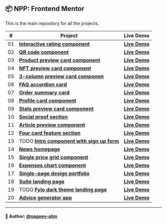 ## 📦 NPP: Frontend Mentor

This is the main repository for all the projects.


| #   | Project                                                                                                                                              | Live Demo                                                                                                       |
|-----|------------------------------------------------------------------------------------------------------------------------------------------------------|-----------------------------------------------------------------------------------------------------------------|
| 01  | [**Interactive rating component**](https://github.com/nagoev-alim/npp-frontend-mentor/tree/master/projects/interactive-rating-component/src)         | [**Live Demo**](https://npp-frontend-mentor.vercel.app/projects/interactive-rating-component/dist/index.html)   |
| 02  | [**QR code component**](https://github.com/nagoev-alim/npp-frontend-mentor/tree/master/projects/qr-code-component/src)                               | [**Live Demo**](https://npp-frontend-mentor.vercel.app/projects/qr-code-component/dist/index.html)              |
| 03  | [**Product preview card component**](https://github.com/nagoev-alim/npp-frontend-mentor/tree/master/projects/product-preview-card-component)         | [**Live Demo**](https://npp-frontend-mentor.vercel.app/projects/product-preview-card-component/dist/index.html) |
| 04  | [**NFT preview card component**](https://github.com/nagoev-alim/npp-frontend-mentor/tree/master/projects/nft-preview-card-component/src)             | [**Live  Demo**](https://npp-frontend-mentor.vercel.app/projects/nft-preview-card-component/dist/index.html)    |
| 05  | [**3-column preview card componen**](https://github.com/nagoev-alim/npp-frontend-mentor/tree/master/projects/3-column-preview-card-component/src)    | [**Live  Demo**](https://npp-frontend-mentor.vercel.app/projects/3-column-preview-card-component/dist/index.html)    |
| 06  | [**FAQ accordion card**](https://github.com/nagoev-alim/npp-frontend-mentor/tree/master/projects/faq-accordion-card/src)                             | [**Live  Demo**](https://npp-frontend-mentor.vercel.app/projects/faq-accordion-card/dist/index.html)    |
| 07  | [**Order summary card**](https://github.com/nagoev-alim/npp-frontend-mentor/tree/master/projects/order-summary-component/src)                        | [**Live  Demo**](https://npp-frontend-mentor.vercel.app/projects/order-summary-component/dist/index.html)    |
| 08  | [**Profile card component**](https://github.com/nagoev-alim/npp-frontend-mentor/tree/master/projects/profile-card-component/src)                     | [**Live  Demo**](https://npp-frontend-mentor.vercel.app/projects/profile-card-component/dist/index.html)    |
| 09  | [**Stats preview card component**](https://github.com/nagoev-alim/npp-frontend-mentor/tree/master/projects/stats-preview-card-component/src)         | [**Live  Demo**](https://npp-frontend-mentor.vercel.app/stats-preview-card-component/dist/index.html)    |
| 10  | [**Social proof section**](https://github.com/nagoev-alim/npp-frontend-mentor/tree/master/projects/social-proof-section/src)                         | [**Live  Demo**](https://npp-frontend-mentor.vercel.app/projects/social-proof-section/dist/index.html)    |
| 11  | [**Article preview component**](https://github.com/nagoev-alim/npp-frontend-mentor/tree/master/projects/article-preview-component/src)               | [**Live  Demo**](https://npp-frontend-mentor.vercel.app/projects/article-preview-component/dist/index.html)    |
| 12  | [**Four card feature section**](https://github.com/nagoev-alim/npp-frontend-mentor/tree/master/projects/four-card-feature-section/src)               | [**Live  Demo**](https://npp-frontend-mentor.vercel.app/projects/four-card-feature-section/dist/index.html)    |
| 13  | TODO [**Intro component with sign up form**](https://github.com/nagoev-alim/npp-frontend-mentor/tree/master/projects/intro-component-with-signup-form/src) | [**Live  Demo**](https://npp-frontend-mentor.vercel.app/projects/intro-component-with-signup-form/dist/index.html)    |
| 14  | [**News homepage**](https://github.com/nagoev-alim/npp-frontend-mentor/tree/master/projects/news-homepage/src)                                       | [**Live  Demo**](https://npp-frontend-mentor.vercel.app/projects/news-homepage/dist/index.html)    |
| 15  | [**Single price grid component**](https://github.com/nagoev-alim/npp-frontend-mentor/tree/master/projects/single-price-grid-component/src)           | [**Live  Demo**](https://npp-frontend-mentor.vercel.app/projects/single-price-grid-component/dist/index.html)    |
| 16  | [**Expenses chart component**](https://github.com/nagoev-alim/npp-frontend-mentor/tree/master/projects/expenses-chart-component/src)                 | [**Live  Demo**](https://npp-frontend-mentor.vercel.app/projects/expenses-chart-component/dist/index.html)    |
| 17  | [**Single-page design portfolio**](https://github.com/nagoev-alim/npp-frontend-mentor/tree/master/projects/single-page-design-portfolio/src)         | [**Live  Demo**](https://npp-frontend-mentor.vercel.app/projects/single-page-design-portfolio/dist/index.html)    |
| 18  | [**Suite landing page**](https://github.com/nagoev-alim/npp-frontend-mentor/tree/master/projects/suite-landing-page/src)                             | [**Live  Demo**](https://npp-frontend-mentor.vercel.app/projects/suite-landing-page/dist/index.html)    |
| 19  | TODO [**Fylo dark theme landing page**](https://github.com/nagoev-alim/npp-frontend-mentor/tree/master/projects/fylo-dark-theme-landing-page/src)    | [**Live  Demo**](https://npp-frontend-mentor.vercel.app/projects/fylo-dark-theme-landing-page/dist/index.html)    |
| 20  | [**Advice generator app**](https://github.com/nagoev-alim/npp-frontend-mentor/tree/master/projects/advice-generator-app/src)          | [**Live  Demo**](https://npp-frontend-mentor.vercel.app/projects/advice-generator-app/dist/index.html)    |

-----
#### 🙌 Author: [@nagoev-alim](https://github.com/nagoev-alim)